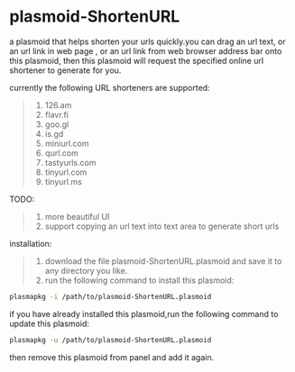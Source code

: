 plasmoid-ShortenURL
===================

a plasmoid that helps shorten your urls quickly.you can drag an url text, or an url link in web page , or an url link from web browser address bar onto this plasmoid, then this plasmoid will request the specified online url shortener to generate for you.
  
  
currently the following URL shorteners are supported:
  
>1. 126.am
>1. flavr.fi
>1. goo.gl
>1. is.gd
>1. miniurl.com
>1. qurl.com
>1. tastyurls.com
>1. tinyurl.com
>1. tinyurl.ms
  
  
TODO:  
>1. more beautiful UI
>1. support copying an url text into text area to generate short urls

installation:
>1. download the file plasmoid-ShortenURL.plasmoid and save it to any directory you like.
>1. run the following command to install this plasmoid:
  
```bash
plasmapkg -i /path/to/plasmoid-ShortenURL.plasmoid
```


if you have already installed this plasmoid,run the following command to update this plasmoid:
  
```bash
plasmapkg -u /path/to/plasmoid-ShortenURL.plasmoid
```
  
then remove this plasmoid from panel and add it again.
